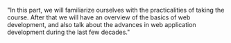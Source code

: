 "In this part, we will familiarize ourselves with the practicalities of taking the course. After that we will have an overview of the basics of web development, and also talk about the advances in web application development during the last few decades."